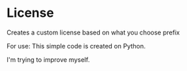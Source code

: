# License
Creates a custom license based on what you choose prefix

For use:
This simple code is created on Python. 

I'm trying to improve myself.
